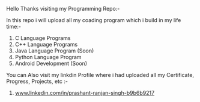 Hello Thanks visiting my Programming Repo:-

In this repo i will upload all my coading program which i build in my life time:-
1) C Language Programs
2) C++ Language Programs 
3) Java Language Program (Soon)
4) Python Language Program
5) Android Development (Soon)


You can Also visit my linkdin Profile where i had uploaded all my Certificate, Progress, Projects, etc :-
  1) www.linkedin.com/in/prashant-ranjan-singh-b9b6b9217
